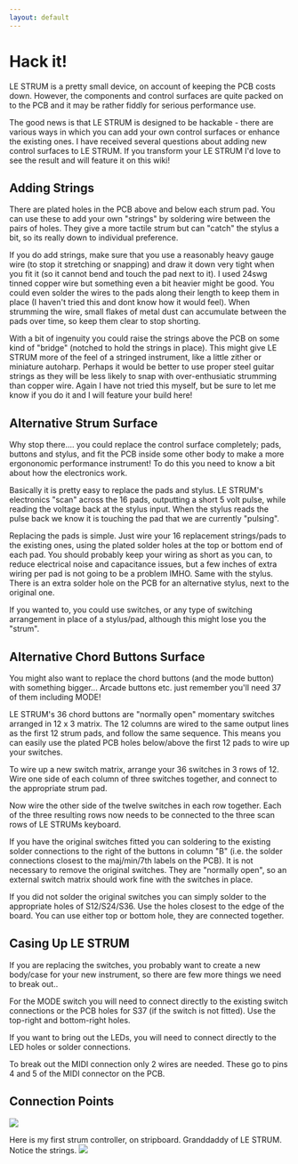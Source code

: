 ```yaml
---
layout: default
---
```


# Hack it!

LE STRUM is a pretty small device, on account of keeping the PCB costs down. However, the components and control surfaces are quite packed on to the PCB and it may be rather fiddly for serious performance use.

The good news is that LE STRUM is designed to be hackable - there are various ways in which you can add your own control surfaces or enhance the existing ones.  I have received several questions about adding new control surfaces to LE STRUM. If you transform your LE STRUM I'd love to see the result and will feature it on this wiki!

## Adding Strings
There are plated holes in the PCB above and below each strum pad. You can use these to add your own "strings" by soldering wire between the pairs of holes. They give a more tactile strum but can "catch" the stylus a bit, so its really down to individual preference. 

If you do add strings, make sure that you use a reasonably heavy gauge wire (to stop it stretching or snapping) and draw it down very tight when you fit it (so it cannot bend and touch the pad next to it). I used 24swg tinned copper wire but something even a bit heavier might be good. You could even solder the wires to the pads along their length to keep them in place (I haven't tried this and dont know how it would feel). When strumming the wire, small flakes of metal dust can accumulate between the pads over time, so keep them clear to stop shorting.

With a bit of ingenuity you could raise the strings above the PCB on some kind of "bridge" (notched to hold the strings in place). This might give LE STRUM more of the feel of a stringed instrument, like a little zither or miniature autoharp. Perhaps it would be better to use proper steel guitar strings as they will be less likely to snap with over-enthusiatic strumming than copper wire. Again I have not tried this myself, but be sure to let me know if you do it and I will feature your build here!

## Alternative Strum Surface
Why stop there.... you could replace the control surface completely; pads, buttons and stylus, and fit the PCB inside some other body to make a more ergononomic performance instrument! To do this you need to know a bit about how the electronics work.

Basically it is pretty easy to replace the pads and stylus. LE STRUM's electronics "scan" across the 16 pads, outputting a short 5 volt pulse, while reading the voltage back at the stylus input. When the stylus reads the pulse back we know it is touching the pad that we are currently "pulsing". 

Replacing the pads is simple. Just wire your 16 replacement strings/pads to the existing ones, using the plated solder holes at the top or bottom end of each pad. You should probably keep your wiring as short as you can, to reduce electrical noise and capacitance issues, but a few inches of extra wiring per pad is not going to be a problem IMHO. Same with the stylus. There is an extra solder hole on the PCB for an alternative stylus, next to the original one.

If you wanted to, you could use switches, or any type of switching arrangement in place of a stylus/pad, although this might lose you the "strum". 

## Alternative Chord Buttons Surface
You might also want to replace the chord buttons (and the mode button) with something bigger... Arcade buttons etc. just remember you'll need 37 of them including MODE!

LE STRUM's 36 chord buttons are "normally open" momentary switches arranged in 12 x 3 matrix. The 12 columns are wired to the same output lines as the first 12 strum pads, and follow the same sequence. This means you can easily use the plated PCB holes below/above the first 12 pads to wire up your switches.

To wire up a new switch matrix, arrange your 36 switches in 3 rows of 12. Wire one side of each column of three switches together, and connect to the appropriate strum pad.

Now wire the other side of the twelve switches in each row together. Each of the three resulting rows now needs to be connected to the three scan rows of LE STRUMs keyboard. 

If you have the original switches fitted you can soldering to the existing solder connections to the right of the buttons in column "B" (i.e. the solder connections closest to the maj/min/7th labels on the PCB). It is not necessary to remove the original switches. They are "normally open", so an external switch matrix should work fine with the switches in place.

If you did not solder the original switches you can simply solder to the appropriate holes of S12/S24/S36. Use the holes closest to the edge of the board. You can use either top or bottom hole, they are connected together.


## Casing Up LE STRUM
If you are replacing the switches, you probably want to create a new body/case for your new instrument, so there are few more things we need to break out..

For the MODE switch you will need to connect directly to the existing switch connections or the PCB holes for S37 (if the switch is not fitted). Use the top-right and bottom-right holes.

If you want to bring out the LEDs, you will need to connect directly to the LED holes or solder connections.

To break out the MIDI connection only 2 wires are needed. These go to pins 4 and 5 of the MIDI connector on the PCB.

## Connection Points
<img src="https://raw.github.com/hotchk155/Voici-Le-Strum/master/images/mod_tips.png">

Here is my first strum controller, on stripboard. Granddaddy of LE STRUM. Notice the strings.
<img src="http://4.bp.blogspot.com/_rn0sSfRNtpI/S5JHOJWTIpI/AAAAAAAABJs/9lLsIwhxCUY/s1600/P3068960.JPG">